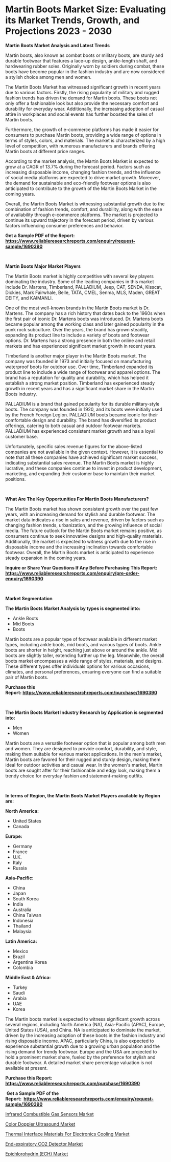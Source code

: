 <p><h1>Martin Boots Market Size: Evaluating its Market Trends, Growth, and Projections 2023 - 2030</h1></p><p><strong>Martin Boots Market Analysis and Latest Trends</strong></p>
<p><p>Martin boots, also known as combat boots or military boots, are sturdy and durable footwear that features a lace-up design, ankle-length shaft, and hardwearing rubber soles. Originally worn by soldiers during combat, these boots have become popular in the fashion industry and are now considered a stylish choice among men and women.</p><p>The Martin Boots Market has witnessed significant growth in recent years due to various factors. Firstly, the rising popularity of military and rugged fashion trends has driven the demand for Martin boots. These boots not only offer a fashionable look but also provide the necessary comfort and durability for everyday wear. Additionally, the increasing adoption of casual attire in workplaces and social events has further boosted the sales of Martin boots.</p><p>Furthermore, the growth of e-commerce platforms has made it easier for consumers to purchase Martin boots, providing a wide range of options in terms of styles, colors, and materials. The market is characterized by a high level of competition, with numerous manufacturers and brands offering Martin boots at different price ranges.</p><p>According to the market analysis, the Martin Boots Market is expected to grow at a CAGR of 13.7% during the forecast period. Factors such as increasing disposable income, changing fashion trends, and the influence of social media platforms are expected to drive market growth. Moreover, the demand for sustainable and eco-friendly footwear options is also anticipated to contribute to the growth of the Martin Boots Market in the coming years.</p><p>Overall, the Martin Boots Market is witnessing substantial growth due to the combination of fashion trends, comfort, and durability, along with the ease of availability through e-commerce platforms. The market is projected to continue its upward trajectory in the forecast period, driven by various factors influencing consumer preferences and behavior.</p></p>
<p><strong>Get a Sample PDF of the Report:&nbsp; <a href="https://www.reliableresearchreports.com/enquiry/request-sample/1690390">https://www.reliableresearchreports.com/enquiry/request-sample/1690390</a></strong></p>
<p>&nbsp;</p>
<p><strong>Martin Boots Major Market Players</strong></p>
<p><p>The Martin Boots market is highly competitive with several key players dominating the industry. Some of the leading companies in this market include Dr. Martens, Timberland, PALLADIUM, Jeep, CAT, SENDA, Kisscat, Dickies, Mark Fairwhale, Belle, TATA, CMEL, Senma, MLS, Maden, GREAT DEITY, and KAIMANLI.</p><p>One of the most well-known brands in the Martin Boots market is Dr. Martens. The company has a rich history that dates back to the 1960s when the first pair of iconic Dr. Martens boots was introduced. Dr. Martens boots became popular among the working class and later gained popularity in the punk rock subculture. Over the years, the brand has grown steadily, expanding its product line to include a variety of boots and footwear options. Dr. Martens has a strong presence in both the online and retail markets and has experienced significant market growth in recent years.</p><p>Timberland is another major player in the Martin Boots market. The company was founded in 1973 and initially focused on manufacturing waterproof boots for outdoor use. Over time, Timberland expanded its product line to include a wide range of footwear and apparel options. The brand has a reputation for quality and durability, which has helped it establish a strong market position. Timberland has experienced steady growth in recent years and has a significant market share in the Martin Boots industry.</p><p>PALLADIUM is a brand that gained popularity for its durable military-style boots. The company was founded in 1920, and its boots were initially used by the French Foreign Legion. PALLADIUM boots became iconic for their comfortable design and durability. The brand has diversified its product offerings, catering to both casual and outdoor footwear markets. PALLADIUM has experienced consistent market growth and has a loyal customer base.</p><p>Unfortunately, specific sales revenue figures for the above-listed companies are not available in the given context. However, it is essential to note that all these companies have achieved significant market success, indicating substantial sales revenue. The Martin Boots market is highly lucrative, and these companies continue to invest in product development, marketing, and expanding their customer base to maintain their market positions.</p></p>
<p>&nbsp;</p>
<p><strong>What Are The Key Opportunities For Martin Boots Manufacturers?</strong></p>
<p><p>The Martin Boots market has shown consistent growth over the past few years, with an increasing demand for stylish and durable footwear. The market data indicates a rise in sales and revenue, driven by factors such as changing fashion trends, urbanization, and the growing influence of social media. The future outlook for the Martin Boots market remains positive, as consumers continue to seek innovative designs and high-quality materials. Additionally, the market is expected to witness growth due to the rise in disposable income and the increasing inclination towards comfortable footwear. Overall, the Martin Boots market is anticipated to experience steady expansion in the coming years.</p></p>
<p><strong>Inquire or Share Your Questions If Any Before Purchasing This Report: <a href="https://www.reliableresearchreports.com/enquiry/pre-order-enquiry/1690390">https://www.reliableresearchreports.com/enquiry/pre-order-enquiry/1690390</a></strong></p>
<p>&nbsp;</p>
<p><strong>Market Segmentation</strong></p>
<p><strong>The Martin Boots Market Analysis by types is segmented into:</strong></p>
<p><ul><li>Ankle Boots</li><li>Mid Boots</li><li>Boots</li></ul></p>
<p><p>Martin boots are a popular type of footwear available in different market types, including ankle boots, mid boots, and various types of boots. Ankle boots are shorter in height, reaching just above or around the ankle. Mid boots are slightly taller, extending further up the leg. Meanwhile, the overall boots market encompasses a wide range of styles, materials, and designs. These different types offer individuals options for various occasions, climates, and personal preferences, ensuring everyone can find a suitable pair of Martin boots.</p></p>
<p><strong>Purchase this Report:&nbsp;<a href="https://www.reliableresearchreports.com/purchase/1690390">https://www.reliableresearchreports.com/purchase/1690390</a></strong></p>
<p>&nbsp;</p>
<p><strong>The Martin Boots Market Industry Research by Application is segmented into:</strong></p>
<p><ul><li>Men</li><li>Women</li></ul></p>
<p><p>Martin boots are a versatile footwear option that is popular among both men and women. They are designed to provide comfort, durability, and style, making them suitable for various market applications. In the men's market, Martin boots are favored for their rugged and sturdy design, making them ideal for outdoor activities and casual wear. In the women's market, Martin boots are sought after for their fashionable and edgy look, making them a trendy choice for everyday fashion and statement-making outfits.</p></p>
<p>&nbsp;</p>
<p><strong>In terms of Region, the Martin Boots Market Players available by Region are:</strong></p>
<p>
    <p> <strong> North America: </strong>
        <ul>
            <li>United States</li>
            <li>Canada</li>
        </ul>
        </p> 
    <p> <strong> Europe: </strong>
        <ul>
            <li>Germany</li>
            <li>France</li>
            <li>U.K.</li>
            <li>Italy</li>
            <li>Russia</li>
        </ul>
        </p> 
    <p> <strong> Asia-Pacific: </strong>
        <ul>
            <li>China</li>
            <li>Japan</li>
            <li>South Korea</li>
            <li>India</li>
            <li>Australia</li>
            <li>China Taiwan</li>
            <li>Indonesia</li>
            <li>Thailand</li>
            <li>Malaysia</li>
        </ul>
        </p> 
    <p> <strong> Latin America: </strong>
        <ul>
            <li>Mexico</li>
            <li>Brazil</li>
            <li>Argentina Korea</li>
            <li>Colombia</li>
        </ul>
        </p> 
    <p> <strong> Middle East & Africa: </strong>
        <ul>
            <li>Turkey</li>
            <li>Saudi</li>
            <li>Arabia</li>
            <li>UAE</li>
            <li>Korea</li>
        </ul>
    </p>
    </p>
<p><p>The Martin boots market is expected to witness significant growth across several regions, including North America (NA), Asia-Pacific (APAC), Europe, United States (USA), and China. NA is anticipated to dominate the market, driven by the increasing adoption of these boots in the fashion industry and rising disposable income. APAC, particularly China, is also expected to experience substantial growth due to a growing urban population and the rising demand for trendy footwear. Europe and the USA are projected to hold a prominent market share, fueled by the preference for stylish and durable footwear. A detailed market share percentage valuation is not available at present.</p></p>
<p><strong>Purchase this Report: <a href="https://www.reliableresearchreports.com/purchase/1690390">https://www.reliableresearchreports.com/purchase/1690390</a></strong></p>
<p>&nbsp;<strong>Get a Sample PDF of the Report:&nbsp;&nbsp;<a href="https://www.reliableresearchreports.com/enquiry/request-sample/1690390">https://www.reliableresearchreports.com/enquiry/request-sample/1690390</a></strong></p>
<p><strong></strong></p>
<p><p><a href="https://medium.com/@leonorhaley2009/infrared-combustible-gas-sensors-market-furnishes-information-on-market-share-market-trends-and-4dfe93f99e9a">Infrared Combustible Gas Sensors Market</a></p><p><a href="https://www.linkedin.com/pulse/color-doppler-ultrasound-market-size-2023-2030-global/">Color Doppler Ultrasound Market</a></p><p><a href="https://github.com/marloy8/Market-Research-Report-List-1/blob/main/thermal-interface-materials-for-electronics-cooling-market.md">Thermal Interface Materials For Electronics Cooling Market</a></p><p><a href="https://www.linkedin.com/pulse/end-expiratory-co2-detector-market-share-amp-new-trends/">End-expiratory CO2 Detector Market</a></p><p><a href="https://github.com/aliciawhite5576/Market-Research-Report-List-1/blob/main/epichlorohydrin-ech-market.md">Epichlorohydrin (ECH) Market</a></p></p>